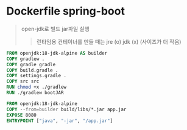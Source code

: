 # Dockerfile spring-boot

> open-jdk로 빌드 jar파일 실행
>
> > 런타임용 컨테이너를 만들 때는 jre (o) jdk (x) (사이즈가 더 작음)

```Dockerfile
FROM openjdk:18-jdk-alpine AS builder
COPY gradlew .
COPY gradle gradle
COPY build.gradle .
COPY settings.gradle .
COPY src src
RUN chmod +x ./gradlew
RUN ./gradlew bootJAR

FROM openjdk:18-jdk-alpine
COPY --from=builder build/libs/*.jar app.jar
EXPOSE 8080
ENTRYPOINT ["java", "-jar", "/app.jar"]
```

